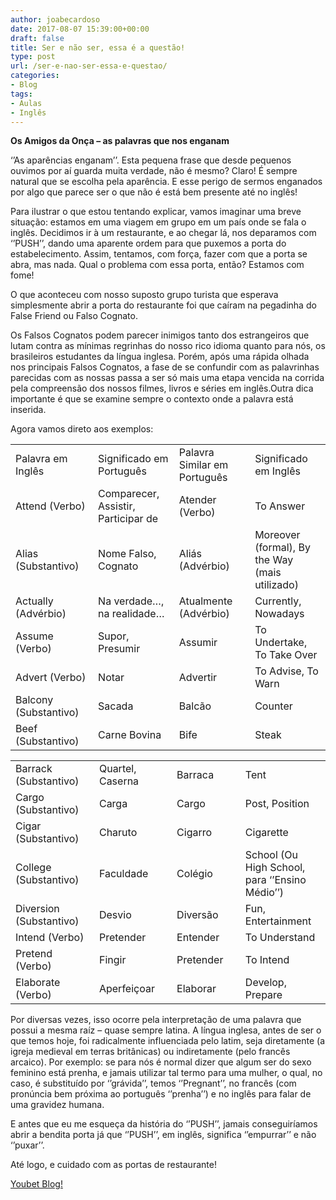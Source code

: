 ```yaml
---
author: joabecardoso
date: 2017-08-07 15:39:00+00:00
draft: false
title: Ser e não ser, essa é a questão!
type: post
url: /ser-e-nao-ser-essa-e-questao/
categories:
- Blog
tags:
- Aulas
- Inglês
---
```


**Os Amigos da Onça – as palavras que nos enganam**


‘’As aparências enganam’’. Esta pequena frase que desde pequenos ouvimos por aí guarda muita verdade, não é mesmo? Claro! É sempre natural que se escolha pela aparência. E esse perigo de sermos enganados por algo que parece ser o que não é está bem presente até no inglês!

Para ilustrar o que estou tentando explicar, vamos imaginar uma breve situação: estamos em uma viagem em grupo em um país onde se fala o inglês. Decidimos ir à um restaurante, e ao chegar lá, nos deparamos com ‘’PUSH’’, dando uma aparente ordem para que puxemos a porta do estabelecimento. Assim, tentamos, com força, fazer com que a porta se abra, mas nada. Qual o problema com essa porta, então? Estamos com fome!

O que aconteceu com nosso suposto grupo turista que esperava simplesmente abrir a porta do restaurante foi que caíram na pegadinha do False Friend ou Falso Cognato.

Os Falsos Cognatos podem parecer inimigos tanto dos estrangeiros que lutam contra as mínimas regrinhas do nosso rico idioma quanto para nós, os brasileiros estudantes da língua inglesa. Porém, após uma rápida olhada nos principais Falsos Cognatos, a fase de se confundir com as palavrinhas parecidas com as nossas passa a ser só mais uma etapa vencida na corrida pela compreensão dos nossos filmes, livros e séries em inglês.Outra dica importante é que se examine sempre o contexto onde a palavra está inserida.

Agora vamos direto aos exemplos:
<table width="581" >
<tbody >
<tr >

<td width="145" >Palavra em Inglês
</td>

<td width="145" >Significado em Português
</td>

<td width="145" >Palavra Similar em Português
</td>

<td width="145" >Significado em Inglês
</td>
</tr>
<tr >

<td width="145" >Attend (Verbo)
</td>

<td width="145" >Comparecer, Assistir, Participar de
</td>

<td width="145" >Atender (Verbo)
</td>

<td width="145" >To Answer
</td>
</tr>
<tr >

<td width="145" >Alias (Substantivo)
</td>

<td width="145" >Nome Falso, Cognato
</td>

<td width="145" >Aliás (Advérbio)
</td>

<td width="145" >Moreover (formal), By the Way (mais utilizado)
</td>
</tr>
<tr >

<td width="145" >Actually (Advérbio)
</td>

<td width="145" >Na verdade…, na realidade…
</td>

<td width="145" >Atualmente (Advérbio)
</td>

<td width="145" >Currently, Nowadays
</td>
</tr>
<tr >

<td width="145" >Assume (Verbo)
</td>

<td width="145" >Supor, Presumir
</td>

<td width="145" >Assumir
</td>

<td width="145" >To Undertake, To Take Over
</td>
</tr>
<tr >

<td width="145" >Advert (Verbo)
</td>

<td width="145" >Notar
</td>

<td width="145" >Advertir
</td>

<td width="145" >To Advise, To Warn
</td>
</tr>
<tr >

<td width="145" >Balcony (Substantivo)
</td>

<td width="145" >Sacada
</td>

<td width="145" >Balcão
</td>

<td width="145" >Counter
</td>
</tr>
<tr >

<td width="145" >Beef (Substantivo)
</td>

<td width="145" >Carne Bovina
</td>

<td width="145" >Bife
</td>

<td width="145" >Steak
</td>
</tr>
</tbody>
</table>
<table width="580" >
<tbody >
<tr >

<td width="151" >Barrack (Substantivo)
</td>

<td width="147" >Quartel, Caserna
</td>

<td width="133" >Barraca
</td>

<td width="150" >Tent
</td>
</tr>
<tr >

<td width="151" >Cargo (Substantivo)
</td>

<td width="147" >Carga
</td>

<td width="133" >Cargo
</td>

<td width="150" >Post, Position
</td>
</tr>
<tr >

<td width="151" >Cigar (Substantivo)
</td>

<td width="147" >Charuto
</td>

<td width="133" >Cigarro
</td>

<td width="150" >Cigarette
</td>
</tr>
<tr >

<td width="151" >College (Substantivo)
</td>

<td width="147" >Faculdade
</td>

<td width="133" >Colégio
</td>

<td width="150" >School (Ou High School, para ‘’Ensino Médio’’)
</td>
</tr>
<tr >

<td width="151" >Diversion (Substantivo)
</td>

<td width="147" >Desvio
</td>

<td width="133" >Diversão
</td>

<td width="150" >Fun, Entertainment
</td>
</tr>
<tr >

<td width="151" >Intend (Verbo)
</td>

<td width="147" >Pretender
</td>

<td width="133" >Entender
</td>

<td width="150" >To Understand
</td>
</tr>
<tr >

<td width="151" >Pretend (Verbo)
</td>

<td width="147" >Fingir
</td>

<td width="133" >Pretender
</td>

<td width="150" >To Intend
</td>
</tr>
<tr >

<td width="151" >Elaborate (Verbo)
</td>

<td width="147" >Aperfeiçoar
</td>

<td width="133" >Elaborar
</td>

<td width="150" >Develop, Prepare
</td>
</tr>
</tbody>
</table>


Por diversas vezes, isso ocorre pela interpretação de uma palavra que possui a mesma raíz – quase sempre latina. A língua inglesa, antes de ser o que temos hoje, foi radicalmente influenciada pelo latim, seja diretamente (a igreja medieval em terras britânicas) ou indiretamente (pelo francês arcaico). Por exemplo: se para nós é normal dizer que algum ser do sexo feminino está prenha, e jamais utilizar tal termo para uma mulher, o qual, no caso, é substituído por ‘’grávida’’, temos ‘’Pregnant’’, no francês (com pronúncia bem próxima ao português ‘’prenha’’) e no inglês para falar de uma gravidez humana.

E antes que eu me esqueça da história do ‘’PUSH’’, jamais conseguiríamos abrir a bendita porta já que ‘’PUSH’’, em inglês, significa ‘’empurrar’’ e não ‘’puxar’’.

Até logo, e cuidado com as portas de restaurante!

[Youbet Blog!](http://youbetschool.web7641.kinghost.net/blog/)
